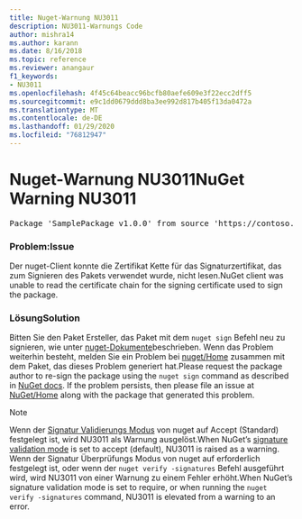 ```yaml
---
title: Nuget-Warnung NU3011
description: NU3011-Warnungs Code
author: mishra14
ms.author: karann
ms.date: 8/16/2018
ms.topic: reference
ms.reviewer: anangaur
f1_keywords:
- NU3011
ms.openlocfilehash: 4f45c64beacc96bcfb80aefe609e3f22ecc2dff5
ms.sourcegitcommit: e9c1dd0679ddd8ba3ee992d817b405f13da0472a
ms.translationtype: MT
ms.contentlocale: de-DE
ms.lasthandoff: 01/29/2020
ms.locfileid: "76812947"
---
```

# <a name="nuget-warning-nu3011"></a><span data-ttu-id="105ca-103">Nuget-Warnung NU3011</span><span class="sxs-lookup"><span data-stu-id="105ca-103">NuGet Warning NU3011</span></span>

<pre>Package 'SamplePackage v1.0.0' from source 'https://contoso.com/index.json': The primary signature is invalid.</pre>

### <a name="issue"></a><span data-ttu-id="105ca-104">Problem:</span><span class="sxs-lookup"><span data-stu-id="105ca-104">Issue</span></span>

<span data-ttu-id="105ca-105">Der nuget-Client konnte die Zertifikat Kette für das Signaturzertifikat, das zum Signieren des Pakets verwendet wurde, nicht lesen.</span><span class="sxs-lookup"><span data-stu-id="105ca-105">NuGet client was unable to read the certificate chain for the signing certificate used to sign the package.</span></span>


### <a name="solution"></a><span data-ttu-id="105ca-106">Lösung</span><span class="sxs-lookup"><span data-stu-id="105ca-106">Solution</span></span>

<span data-ttu-id="105ca-107">Bitten Sie den Paket Ersteller, das Paket mit dem `nuget sign` Befehl neu zu signieren, wie unter [nuget-Dokumente](../../create-packages/sign-a-package.md)beschrieben. Wenn das Problem weiterhin besteht, melden Sie ein Problem bei [nuget/Home](https://github.com/NuGet/Home/issues) zusammen mit dem Paket, das dieses Problem generiert hat.</span><span class="sxs-lookup"><span data-stu-id="105ca-107">Please request the package author to re-sign the package using the `nuget sign` command as described in [NuGet docs](../../create-packages/sign-a-package.md). If the problem persists, then please file an issue at [NuGet/Home](https://github.com/NuGet/Home/issues) along with the package that generated this problem.</span></span>


> [!Note]
> <span data-ttu-id="105ca-108">Wenn der [Signatur Validierungs Modus](../../consume-packages/installing-signed-packages.md#configure-package-signature-requirements) von nuget auf Accept (Standard) festgelegt ist, wird NU3011 als Warnung ausgelöst.</span><span class="sxs-lookup"><span data-stu-id="105ca-108">When NuGet’s [signature validation mode](../../consume-packages/installing-signed-packages.md#configure-package-signature-requirements) is set to accept (default), NU3011 is raised as a warning.</span></span> <span data-ttu-id="105ca-109">Wenn der Signatur Überprüfungs Modus von nuget auf erforderlich festgelegt ist, oder wenn der `nuget verify -signatures` Befehl ausgeführt wird, wird NU3011 von einer Warnung zu einem Fehler erhöht.</span><span class="sxs-lookup"><span data-stu-id="105ca-109">When NuGet’s signature validation mode is set to require, or when running the `nuget verify -signatures` command, NU3011 is elevated from a warning to an error.</span></span> 
